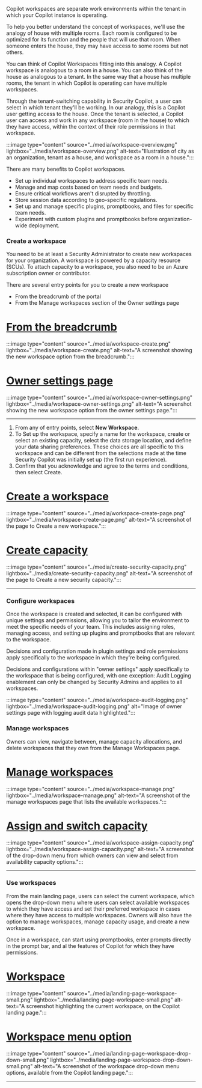 Copilot workspaces are separate work environments within the tenant in which your Copilot instance is operating.

To help you better understand the concept of workspaces, we'll use the analogy of house with multiple rooms. Each room is configured to be optimized for its function and the people that will use that room. When someone enters the house, they may have access to some rooms but not others.

You can think of Copilot Workspaces fitting into this analogy. A Copilot workspace is analogous to a room in a house. You can also think of the house as analogous to a tenant. In the same way that a house has multiple rooms, the tenant in which Copilot is operating can have multiple workspaces.

Through the tenant-switching capability in Security Copilot, a user can select in which tenant they'll be working. In our analogy, this is a Copilot user getting access to the house. Once the tenant is selected, a Copilot user can access and work in any workspace (room in the house) to which they have access, within the context of their role permissions in that workspace.

:::image type="content" source="../media/workspace-overview.png" lightbox="../media/workspace-overview.png" alt-text="Illustration of city as an organization, tenant as a house, and workspace as a room in a house.":::

There are many benefits to Copilot workspaces.  

- Set up individual workspaces to address specific team needs.
- Manage and map costs based on team needs and budgets.
- Ensure critical workflows aren't disrupted by throttling.
- Store session data according to geo-specific regulations.
- Set up and manage specific plugins, promptbooks, and files for specific team needs.
- Experiment with custom plugins and promptbooks before organization-wide deployment.

### Create a workspace

You need to be at least a Security Administrator to create new workspaces for your organization. A workspace is powered by a capacity resource (SCUs). To attach capacity to a workspace, you also need to be an Azure subscription owner or contributor.

There are several entry points for you to create a new workspace

- From the breadcrumb of the portal
- From the Manage workspaces section of the Owner settings page

# [From the breadcrumb](#tab/breadcrumb)
:::image type="content" source="../media/workspace-create.png" lightbox="../media/workspace-create.png" alt-text="A screenshot showing the new workspace option from the breadcrumb.":::

# [Owner settings page](#tab/owner-settings-page)
:::image type="content" source="../media/workspace-owner-settings.png" lightbox="../media/workspace-owner-settings.png" alt-text="A screenshot showing the new workspace option from the owner settings page.":::

---

1. From any of entry points, select **New Workspace**.
1. To Set up the workspace, specify a name for the workspace, create or select an existing capacity, select the data storage location, and define your data sharing preferences. These choices are all specific to this workspace and can be different from the selections made at the time Security Copilot was initially set up (the first run experience).
1. Confirm that you acknowledge and agree to the terms and conditions, then select Create.

# [Create a workspace](#tab/create-workspace)
:::image type="content" source="../media/workspace-create-page.png" lightbox="../media/workspace-create-page.png" alt-text="A screenshot of the page to Create a new workspace.":::

# [Create capacity](#tab/create-capacity)
:::image type="content" source="../media/create-security-capacity.png" lightbox="../media/create-security-capacity.png" alt-text="A screenshot of the page to Create a new security capacity.":::

---

### Configure workspaces

Once the workspace is created and selected, it can be configured with unique settings and permissions, allowing you to tailor the environment to meet the specific needs of your team. This includes assigning roles, managing access, and setting up plugins and promptbooks that are relevant to the workspace.

Decisions and configuration made in plugin settings and role permissions apply specifically to the workspace in which they're being configured.

Decisions and configurations within "owner settings" apply specifically to the workspace that is being configured, with one exception: Audit Logging enablement can only be changed by Security Admins and applies to all workspaces.

:::image type="content" source="../media/workspace-audit-logging.png" lightbox="../media/workspace-audit-logging.png" alt="Image of owner settings page with logging audit data highlighted.":::

### Manage workspaces

Owners can view, navigate between, manage capacity allocations, and delete workspaces that they own from the Manage Workspaces page.

# [Manage workspaces](#tab/manage-workspaces)
:::image type="content" source="../media/workspace-manage.png" lightbox="../media/workspace-manage.png" alt-text="A screenshot of the manage workspaces page that lists the available workspaces.":::

# [Assign and switch capacity](#tab/capacity)
:::image type="content" source="../media/workspace-assign-capacity.png" lightbox="../media/workspace-assign-capacity.png" alt-text="A screenshot of the drop-down menu from which owners can view and select from availability capacity options.":::

---

### Use workspaces

From the main landing page, users can select the current workspace, which opens the drop-down menu where users can select available workspaces to which they have access and set their preferred workspace in cases where they have access to multiple workspaces. Owners will also have the option to manage workspaces, manage capacity usage, and create a new workspace.

Once in a workspace, can start using promptbooks, enter prompts directly in the prompt bar, and al the features of Copilot for which they have permissions.

# [Workspace](#tab/workspace)
:::image type="content" source="../media/landing-page-workspace-small.png" lightbox="../media/landing-page-workspace-small.png" alt-text="A screenshot highlighting the current workspace, on the Copilot landing page.":::

# [Workspace menu option](#tab/workspace-menu)
:::image type="content" source="../media/landing-page-workspace-drop-down-small.png" lightbox="../media/landing-page-workspace-drop-down-small.png" alt-text="A screenshot of the workspace drop-down menu options, available from the Copilot landing page.":::

---